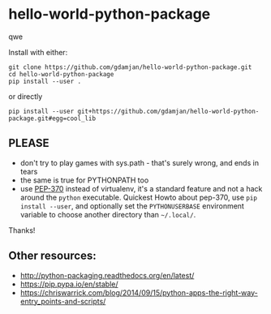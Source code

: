 # hello-world-python-package

qwe

Install with either:
```
git clone https://github.com/gdamjan/hello-world-python-package.git
cd hello-world-python-package
pip install --user .
```
or directly
```
pip install --user git+https://github.com/gdamjan/hello-world-python-package.git#egg=cool_lib
```

## PLEASE

* don't try to play games with sys.path - that's surely wrong, and ends in tears
* the same is true for PYTHONPATH too
* use [PEP-370](https://www.python.org/dev/peps/pep-0370/) instead of virtualenv, it's a standard feature and not a hack around the `python` executable. Quickest Howto about pep-370, use `pip install --user`, and optionally set the `PYTHONUSERBASE` environment variable to choose another directory than `~/.local/`.

Thanks!


## Other resources:

* http://python-packaging.readthedocs.org/en/latest/
* https://pip.pypa.io/en/stable/
* https://chriswarrick.com/blog/2014/09/15/python-apps-the-right-way-entry_points-and-scripts/
